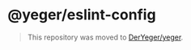 # @yeger/eslint-config

> This repository was moved to [DerYeger/yeger](https://github.com/DerYeger/yeger/tree/main/packages/eslint-config).
